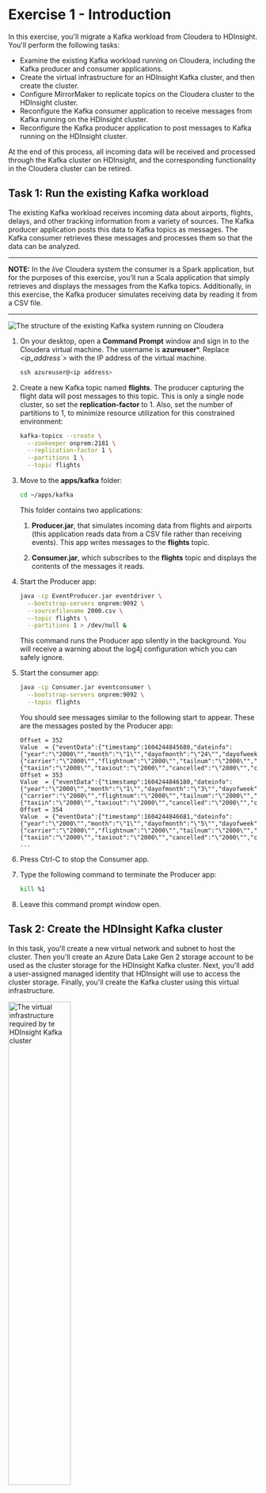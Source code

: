 # Exercise 1 - Introduction
In this exercise, you'll migrate a Kafka workload from Cloudera to HDInsight. You'll perform the following tasks:

- Examine the existing Kafka workload running on Cloudera, including the Kafka producer and consumer applications.
- Create the virtual infrastructure for an HDInsight Kafka cluster, and then create the cluster.
- Configure MirrorMaker to replicate topics on the Cloudera cluster to the HDInsight cluster.
- Reconfigure the Kafka consumer application to receive messages from Kafka running on the HDInsight cluster.
- Reconfigure the Kafka producer application to post messages to Kafka running on the HDInsight cluster.

At the end of this process, all incoming data will be received and processed through the Kafka cluster on HDInsight, and the corresponding functionality in the Cloudera cluster can be retired.

## Task 1: Run the existing Kafka workload

The existing Kafka workload receives incoming data about airports, flights, delays, and other tracking information from a variety of sources. The Kafka producer application posts this data to Kafka topics as messages. The Kafka consumer retrieves these messages and processes them so that the data can be analyzed. 

---

**NOTE:**
In the *live* Cloudera system the consumer is a Spark application, but for the purposes of this exercise, you'll run a Scala application that simply retrieves and displays the messages from the Kafka topics. Additionally, in this exercise, the Kafka producer simulates receiving data by reading it from a CSV file.

---

![The structure of the existing Kafka system running on Cloudera](../Images/2-KafkaSystem.png)

1. On your desktop, open a **Command Prompt** window and sign in to the Cloudera virtual machine. The username is **azureuser***. Replace *\<ip_address`>* with the IP address of the virtual machine.

    ```PowerShell
    ssh azureuser@<ip address>
    ```

1. Create a new Kafka topic named **flights**. The producer capturing the flight data will post messages to this topic. This is only a single node cluster, so set the **replication-factor** to 1. Also, set the number of partitions to 1, to minimize resource utilization for this constrained environment:

    ```bash
    kafka-topics --create \
      --zookeeper onprem:2181 \
      --replication-factor 1 \
      --partitions 1 \
      --topic flights
    ```

1. Move to the **apps/kafka** folder: 

    ```bash
    cd ~/apps/kafka
    ```

    This folder contains two applications:

    1. **Producer.jar**, that simulates incoming data from flights and airports (this application reads data from a CSV file rather than receiving events). This app writes messages to the **flights** topic.

    1. **Consumer.jar**, which subscribes to the **flights** topic and displays the contents of the messages it reads.


1. Start the Producer app:

    ```bash
    java -cp EventProducer.jar eventdriver \
      --bootstrap-servers onprem:9092 \
      --sourcefilename 2000.csv \
      --topic flights \
      --partitions 1 > /dev/null &
    ```

    This command runs the Producer app silently in the background. You will receive a warning about the log4j configuration which you can safely ignore.

1. Start the consumer app:

    ```bash
    java -cp Consumer.jar eventconsumer \
      --bootstrap-servers onprem:9092 \
      --topic flights
    ```

    You should see messages similar to the following start to appear. These are the messages posted by the Producer app:

    ```text
    Offset = 352
    Value  = {"eventData":{"timestamp":1604244845680,"dateinfo":{"year":"\"2000\"","month":"\"1\"","dayofmonth":"\"24\"","dayofweek":"\"1\"","deptime":"\"2000\"","crsdeptime":"\"2000\"","arrtime":"\"2000\"","crsarrtime":"\"2000\""},"flightinfo":{"carrier":"\"2000\"","flightnum":"\"2000\"","tailnum":"\"2000\"","elapsedtime":"\"2000\"","crselapsedtime":"\"2000\"","airtime":"\"2000\"","arrdelay":"\"2000\"","depdelay":"\"2000\"","origin":"\"2000\"","dest":"\"2000\"","distance":"\"2000\""},"delayinfo":{"taxiin":"\"2000\"","taxiout":"\"2000\"","cancelled":"\"2000\"","cancellationcode":"\"2000\"","diverted":"\"2000\"","carrierdelay":"\"2000\"","weatherdelay":"\"2000\"","nasdelay":"\"2000\"","securitydelay":"\"2000\"","lateaircraftdelay":"\"2000\""}}}
    Offset = 353
    Value  = {"eventData":{"timestamp":1604244846180,"dateinfo":{"year":"\"2000\"","month":"\"1\"","dayofmonth":"\"3\"","dayofweek":"\"1\"","deptime":"\"2000\"","crsdeptime":"\"2000\"","arrtime":"\"2000\"","crsarrtime":"\"2000\""},"flightinfo":{"carrier":"\"2000\"","flightnum":"\"2000\"","tailnum":"\"2000\"","elapsedtime":"\"2000\"","crselapsedtime":"\"2000\"","airtime":"\"2000\"","arrdelay":"\"2000\"","depdelay":"\"2000\"","origin":"\"2000\"","dest":"\"2000\"","distance":"\"2000\""},"delayinfo":{"taxiin":"\"2000\"","taxiout":"\"2000\"","cancelled":"\"2000\"","cancellationcode":"\"2000\"","diverted":"\"2000\"","carrierdelay":"\"2000\"","weatherdelay":"\"2000\"","nasdelay":"\"2000\"","securitydelay":"\"2000\"","lateaircraftdelay":"\"2000\""}}}
    Offset = 354
    Value  = {"eventData":{"timestamp":1604244846681,"dateinfo":{"year":"\"2000\"","month":"\"1\"","dayofmonth":"\"5\"","dayofweek":"\"3\"","deptime":"\"2000\"","crsdeptime":"\"2000\"","arrtime":"\"2000\"","crsarrtime":"\"2000\""},"flightinfo":{"carrier":"\"2000\"","flightnum":"\"2000\"","tailnum":"\"2000\"","elapsedtime":"\"2000\"","crselapsedtime":"\"2000\"","airtime":"\"2000\"","arrdelay":"\"2000\"","depdelay":"\"2000\"","origin":"\"2000\"","dest":"\"2000\"","distance":"\"2000\""},"delayinfo":{"taxiin":"\"2000\"","taxiout":"\"2000\"","cancelled":"\"2000\"","cancellationcode":"\"2000\"","diverted":"\"2000\"","carrierdelay":"\"2000\"","weatherdelay":"\"2000\"","nasdelay":"\"2000\"","securitydelay":"\"2000\"","lateaircraftdelay":"\"2000\""}}}
    ...
    ```

1. Press Ctrl-C to stop the Consumer app.

1. Type the following command to terminate the Producer app:

    ```bash
    kill %1
    ```

1. Leave this command prompt window open.

## Task 2: Create the HDInsight Kafka cluster

In this task, you'll create a new virtual network and subnet to host the cluster.  Then you'll create an Azure Data Lake Gen 2 storage account to be used as the cluster storage for the HDInsight Kafka cluster. Next, you'll add a user-assigned managed identity that HDInsight will use to access the cluster storage. Finally, you'll create the Kafka cluster using this virtual infrastructure.

<img alt="The virtual infrastructure required by te HDInsight Kafka cluster" src="../Images/2-HDInsightKafka.png" width=50%>

### Create the virtual network

1. Return to the Azure portal in the web browser.

1. If the Home page isn't currently displayed, click select the **Home** link in the upper left hand corner:

     ![The **Home** link on a page in the Azure portal](../Images/2-Home-Link.png)

1. On the Home page, hover over the **Resource Groups** icon, and then select **Create**:

    ![The Resource Groups icon on the Home page in the Azure portal](../Images/2-Home-Page.png)

1. On the **Create a resource group** page,  select the same subscription and region that you used to create the Cloudera virtual machine. Name the resource group **kafkaclusterrg**, and then select **Review + create**.

1. On the validation page, select **Create**, and wait while the resource group is created.

1. On the Azure Home page, select **Create a resource**.

1. On the **New** page, in the **Search the Marketplace** box, type **virtual network**, and then select **Virtual Network** from the list that appears:

    ![The New page in the Azure portal. The user has selected **Virtual Network**](../Images/2-New-Virtual-Network.png)

1. On the **Virtual Network** page, select **Create**

1. On the **Basics** tab of the **Create virtual network** page, enter the following settings, and then select **Next: IP Addresses**:

    | Field | Value|
    |-|-|
    | Subscription | Select your subscription |
    | Resource group | kafkaclusterrg |
    | Name | clustervnet |
    | Region | Select the same region used by the Cloudera virtual machine and the **kafkaclusterrg** resource group |


1. On the **IP Addresses** tab, enter the following settings, and then select **Review + create**:

    | Field | Value|
    |-|-|
    | IPv4 address space | Accept the default address space |
    | Add IPv6 address space | Leave unchecked |
    | Add subnet | Click the **default** subnet. In the **Edit subnet** pane, change the name of the subnet to **clustersubnet**, and then select **Save** |

    ![The **IP Addresses** tab for a new virtual network. The user has changed the name of the subnet to **clustersubnet**](../Images/2-Edit-Subnet.png)

1. On the validation page, select **Create**, and wait while the virtual network is created.

### Create the storage account

1. On the Azure Home page, select **Create a resource**.

1. On the **New** page, in the **Search the Marketplace** box, type **virtual network**, and then select **Storage account** from the list that appears.

1. On the **Storage account** page, select **Create**.

1. On the **Basics** tab of the **Create storage account** page, enter the following settings, and then select **Next: Networking**:

    | Field | Value|
    |-|-|
    | Subscription | Select your subscription |
    | Resource group | kafkaclusterrg |
    | Storage account name | clusterstorage*nnnn*, where *nnnn* is a random four digit number you select to avoid clashing with other storage accounts |
    | Location | Select the same region used by the Cloudera virtual machine and the **kafkaclusterrg** resource group |
    | Performance | Standard |
    | Account Kind | StorageV2 (general purpose v2) |
    | Replication | |one-redundant storage (ZRS) |

1. On the **Networking** tab, accept the default settings, and then select **Next: Data protection**.

1. On the **Data protection** tab, accept the default settings, and then select **Next: Advanced**.

1. On **Advanced** tab, under **Data Lake Storage Gen2**, select **Enabled** for **Hierarchical namespace**. Leave all other settings at their default values, and then select **Review + create**

1. On the validation page, select **Create**, and wait while the storage account is created.

### Create the user assigned managed identity

1. On the Azure Home page, select **Create a resource**.

1. On the **New** page, in the **Search the Marketplace** box, type **user assigned**, and then select **User Assigned Managed Identity** from the list that appears.

1. On the **User Assigned Managed Identity** page, select **Create**.

1. On the **Basics** tab of the **Create User Assigned Managed Identity** page, enter the following settings, and then select **Next: Networking**:

    | Field | Value|
    |-|-|
    | Subscription | Select your subscription |
    | Resource group | kafkaclusterrg |
    | Region | Select the same region used by the Cloudera virtual machine and the **kafkaclusterrg** resource group |
    | Name | clustermanagedid |

1. On the validation page, select **Create**, and wait while the user assigned managed identity is created.

1. On the Home page in the Azure portal, under Recent resources, select **clusterstorage*9999***.

1. On the **clusterstorage*9999*** page select **Access Control (IAM)**:

    ![The **clusterstorage*9999*** page in the Azure portal. The user has selected **Access Control (IAM)**](../Images/2-Storage-Account.png)

1. On the **clusterstorage*9999* | Access Control (IAM)** page select **Add**, and then select **Add role assignment**:


    ![The **clusterstorage*9999* | Access Control (IAM)** page in the Azure portal. The user has selected **Add role assignment**](../Images/2-Add-Role-Assignment.png)

1. In the **Add role assignment** pane, enter the following settings, and then select **Save**:

    | Field | Value|
    |-|-|
    | Role | Storage Blob Data Ower |
    | Assign access to | User assigned managed identity |
    | Subscription | Select your subscription |
    | Select | clustermanagedid |

1. Wait while the role is assigned, and the click **Role assignments* to verify that it has been assigned successfully:

    ![The **Role assignments** page in the Azure portal. The **clustermanagedid** identity has been assigned the **Storage BlobData Owner** role in the storage account](../Images/2-Verify-Role-Assignment.png)

### Create the Kafka cluster

1. On the Azure Home page, select **Create a resource**.

1. On the **New** page, in the **Search the Marketplace** box, type **Azure HDInsight**, and then select **Azure HDInsight** from the list that appears.

1. On the **Azure HDInsight** page, select **Create**.

1. On the **Basics** tab of the **Create HDInsight cluster** page, enter the following settings, and then select **Next: Storage**:

    | Field | Value|
    |-|-|
    | Subscription | Select your subscription |
    | Resource group | kafkaclusterrg |
    | Cluster name | kafkacluster*nnnn*, where *nnnn* is the same random four digit number you selected when you created the storage account (if necessary, you can use a different number, but for consistency try and reuse the same value if possible) |
    | Region | Select the same region used by the Cloudera virtual machine and the **kafkaclusterrg** resource group |
    | Cluster type | Kafka |
    | Version | Kafka 2.1.1 (HDI 4.0) |
    | Cluster login name | admin |
    | Cluster login password | Pa55w.rdDemo |
    | Confirm cluster login password | Pa55w.rdDemo |
    | Secure Shell (SSH) username | sshuser |
    | Use cluster login password for SSH | checked |

1. On the **Storage** tab, enter the following settings, and then select **Next: Security + networking**:

    | Field | Value|
    |-|-|
    | Primary storage type | Azure Data Lake Storage Gen2 |
    | Primary storage account | clusterstorage*9999* |
    | Filesystem | cluster*9999* |
    | User-assigned managed identity | clustermanagedid |
    | SQL database for Ambari | leave blank |
    | SQL database for Hive | leave blank |
    | SQL database for Ooozie | leave blank |

1. On the **Security + networking** tab, enter the following settings, and then select **Next: Configuration + pricing**

    | Field | Value|
    |-|-|
    | Enable enterprise security package | Leave unchecked |
    | Minimum TLS version | 1.2 |
    | Virtual network | clustervnet/kafkaclusterrg |
    
    Leave all remaining settings on this tab with their default values.

1. On the **Configuration + pricing** tab, reduce the number of **Worker nodes** to 3 (to save costs for this exercise), and then select **Review + create**.

1. On the validation page, select **Create**, and wait while the cluster is created.

    ---

    **NOTE:** This operation may take 15 or 20 minutes to complete

    ---

## Task 3: Configure MirrorMaker to replicate topics

In this task, you'll configure peering between the virtual network containing the Cloudera cluster and the virtual network for the HDInsight Kafka cluster. You'll then use MirrorMaker to replicate Kafka topics from the Cloudera cluster to the HDInsight cluster:

![Kafka on Cloudera replicating data to the HDInsight cluster using MirrorMaker](../Images/2-MirrorMaker.png)

### Peer the virtual networks

1. On the Home page in the Azure portal, under **Recent resources**, select **clustervnet**:

    ![The **Recent resource** list on the Home page in the Azure portal. The user has selected the **clustervnet** virtual network](../Images/2-Recent-Resources.png)

1. On the **clustervnet** page, under **Settings**, select **Peerings**:

    ![The **clustervnet** page in the Azure portal. The user has selected **Peerings**](../Images/2-Peerings.png)

1. On the **clustervnet | Peerings** page, select **Add**:

    ![The **clustervnet | Peerings** page in the Azure portal. The user is about to add a new peering](../Images/2-Peerings-Add.png)

1. On the **Add peering** page, enter the following settings, and then select **OK**:

    | Field | Value|
    |-|-|
    | Name of the peering from clustervnet to remote virtual network | clustervnet-to-clouderavnet |
    | Virtual network deployment model | Resource manager |
    | I know my resource ID | Leave unchecked |
    | Subscription | Select your subscription |
    | Virtual network | clouderavmvnet-vnet (workshoprg) |
    | Name of the peering from clouderarg-vnet to clustervnet | clouderavnet-to-clustervnet |
    | Allow virtual network access from clustervnet to clouderarg-vnet | Enabled |
    | Allow virtual network access from clouderarg-vnet to clustervnet | Enabled
    | Allow forwarded traffic from clouderarg-vnet to clustervn | Disabled |
    | Allow forwarded traffic from clustervnet to clouderarg-vnet | Disabled |
    | Allow gateway transit | Leave unchecked |

1. Wait while the network peerings are created.

### Configure the clusters to support MirrorMaker

1. On the Home page in the Azure portal, under **Recent resources**, select **kafkacluster*9999***.

1. On the **Overview** page for the cluster, under **Dashboards**, select **Ambari home**:

    ![The **kafkacluster*9999*** page in the Azure portal. The user has selected **Ambari home**](../Images/2-Cluster-Overview.png)

1. Sign in to Ambari as **admin** with password **Pa55w.rdDemo** when prompted. The Ambari page should show that the cluster is running the Zookeeper and Kafka services (amongst others):

    ![The Ambari home page, showing the running services.](../Images/2-Ambari-Home.png)


1. In the left-hand pane, select the **Kafka** service. In the main pane, select **Configs**. In the **Filter** box, type **min.insync.replicas**. Change the value of **min.insync.replicas** to 1, and then select **Save**.

    ![The Kafa configuration page in Ambari. The user has changed the **min.insync.replicas** setting to 1.](../Images/2-Configure-Kafka.png)

    ---

    **NOTE:** This change is necessary due to the reduced number of nodes in the Cloudera cluster.

    ---

1. In the **Save Configuration** dialog box, select **Save** to confirm the change. Select **OK** when the updated has been made.

1. On the configuration page, select **Restart**, and then select **Restart All Affected** to restart the Kafka service with the new configuration. In the **Confirmation** dialog box, select **Confirm Restart All**.

1. In the **Background Operations** dialog, wait while the service restarts, and then select **OK**.

    ![The **Background Operations** page in Ambari. The Kafka service has restarted.](../Images/2-Restart-Kafka.png)

1. In the left-hand pane of the Ambari page, select **Hosts**. Make a note of the name prefixes and IP addresses of the worker nodes with the prefixes **wn0**, **wn1**, and **wn2**.

    ![The **Hosts** page in Ambari. The names and addresses of the worker nodes are highlighted.](../Images/2-Worker-Addresses.png)

1. Return to the **Command Prompt** window displaying the SSH connection to the Cloudera virtual machine.

1. Run the following command to create a bash shell running as root.

    ```bash
    sudo bash
    ```

1. Edit the **/etc/hosts** file, and add entries for each of the worker nodes in the HDInsight Kafka cluster to the end of the file. The file below shows an example:

    ---

    **NOTE:** Use a text editor of your choice. Editors available for Ubuntu include **vi** and **nano**. The **vi** editor is intended for experienced users, but **nano** is more straightforward to use.

    ---

    ```text
    127.0.0.1 localhost

    # The following lines are desirable for IPv6 capable hosts
    ::1 ip6-localhost ip6-loopback
    fe00::0 ip6-localnet
    ff00::0 ip6-mcastprefix
    ff02::1 ip6-allnodes
    ff02::2 ip6-allrouters
    ff02::3 ip6-allhosts

    # Entries for worker nodes
    10.3.0.14 wn0-kafkac
    10.3.0.13 wn1-kafkac
    10.3.0.8  wn2-kafkac
    ```

1. Run the **ifconfig** command, and make a note of the **inet addr** field for the **eth0** device. This is the private IP address of the Cloudera virtual machine. The text below shows an example of the output generated by the **ifconfig** command. In this example, the **inet addr** is 10.10.0.4.

    ```text
    root@onprem:~/apps/kafka# ifconfig
    eth0    Link encap:Ethernet  HWaddr 00:0d:3a:98:f9:70
            inet addr:10.10.0.4  Bcast:10.10.0.255  Mask:255.255.255.0
            inet6 addr: fe80::20d:3aff:fe98:f970/64 Scope:Link
            UP BROADCAST RUNNING MULTICAST  MTU:1500  Metric:1
            RX packets:45434 errors:0 dropped:15 overruns:0 frame:0
            TX packets:51027 errors:0 dropped:0 overruns:0 carrier:0
            collisions:0 txqueuelen:1000
            RX bytes:21979594 (21.9 MB)  TX bytes:11414674 (11.4 MB)

    lo      Link encap:Local Loopback
            inet addr:127.0.0.1  Mask:255.0.0.0
            ...
    ```

1. Run the following command to quit the root shell and return to the azureuser shell.

    ```bash
    exit
    ```

1. In the Azure portal, on the page for **kafkacluster*9999***, under **Settings**, select **SSH + Cluster login**. In the **SSH + Cluster login** pane, in the **Hostname** list select your cluster, and then make a note of the **ssh** command you can use to connect to this cluster:

    ![The **kafkacluster*9999* | SSH + Cluster login** page in the Azure portal.](../Images/2-SSH-Cluster-Login.png)

1. On the desktop, open another command prompt window, and run the SSH command you just noted, to sign in to the head node of the Kafka cluster. The password is **Pa55w.rdDemo**:

    ```bash
    ssh sshuser@kafkacluster9999-ssh.azurehdinsight.net
    ```

1. Start a shell running as root:

    ```bash
    sudo bash
    ```

1. Edit the file **/etc/hosts**, and add an entry for the Cloudera virtual machine. The virtual machine has the name **onprem**, with the FQDN of **onprem.internal.cloudapp.net**. The file below shows an example, using the IP address 10.10.0.4 from the earlier step:

    ```text
    127.0.0.1 localhost

    # The following lines are desirable for IPv6 capable hosts
    ::1 ip6-localhost ip6-loopback
    fe00::0 ip6-localnet
    ff00::0 ip6-mcastprefix
    ff02::1 ip6-allnodes
    ff02::2 ip6-allrouters
    ff02::3 ip6-allhosts
    10.3.0.20 hn0-kafkac.kaetua2hhycevkq3hkawfmrwjh.bx.internal.cloudapp.net  headnodehost hn0-kafkac.kaetua2hhycevkq3hkawfmrwjh.bx.internal.cloudapp.net. hn0-kafkac headnodehost. # SlaveNodeManager
    ...
    # Cloudera virtual machine
    10.10.0.4 onprem.internal.cloudapp.net onprem
    ```

1. Run the following command to quit the root shell and return to the sshuser shell.

    ```bash
    exit
    ```

1. Connect to the first worker node. The password is **Pa55w.rdDemo**, as before:

    ```bash
    ssh wn0-kafkac
    ```

1. Start a shell running as root, edit the **/etc/hosts** file, add the entry for the **onprem** virtual machine as before, and then exit the root shell.

1. Disconnect from the wn0-kafkac node, and return to the head node of the cluster.

1. Repeat the previous three steps for the two remaining worker nodes, **wn1-kafkac** and **wn2-kafkac**.

### Configure MirrorMaker

1. As the **sshuser** on the head node in the Kafka cluster, use an editor to create a file named **consumer.properties**, with the following text:

    ```text
    bootstrap.servers=onprem:9092
    group.id=mirror-group
    auto.offset.reset=latest
    exclude.internal.topics=true
    ```

1. Create another file named **producer.properties** with the following text:

    ```text
    bootstrap.servers=wn0-kafkac:9092,wn1-kafkac:9092,wn2-kafkac:9092
    acks=1
    batch.size=100
    ```

1. Run the following command to verify that the **flights** topic in the Cloudera cluster is accessible from the HDInsight Kafka cluster:

    ```bash
    /usr/hdp/4.1.1.2/kafka/bin/kafka-topics.sh --list \
      --zookeeper onprem:2181
    ```

    The results should include the **flights** topic:

    ```text
    __consumer_offsets
    flights
    ```

1. Create a topic on the HDInsight Kafka cluster, also called **flights**:

    ---

    **NOTE:** zk0-kafkac is the name of one of the Zookeeper nodes in the kafka cluster. The /etc/hosts file should already contain an entry for this node.

    ---

    ```bash
    /usr/hdp/4.1.1.2/kafka/bin/kafka-topics.sh --create \
      --zookeeper zk0-kafkac:2181 \
      --replication-factor 3 \
      --partitions 1 \
      --topic flights
    ```

1. Verify that the local **flights** topic is also available:

    ```bash
    /usr/hdp/4.1.1.2/kafka/bin/kafka-topics.sh --list \
      --zookeeper zk0-kafkac:2181
    ```

1. Start MirrorMaker as a background task:

    ```bash
    /usr/hdp/4.1.1.2/kafka/bin/kafka-mirror-maker.sh \
      --producer.config producer.properties \
      --consumer.config consumer.properties \
      --whitelist flights &
    ```

1. Start the Kafka Console Consumer to listen to the **flights** topic. You'll use this tool to verify that MirrorMaker is configured correctly. The command should block, waiting to receive messages from the topic:

    ```bash
    /usr/hdp/4.1.1.2/kafka/bin/kafka-console-consumer.sh \
      --bootstrap-server wn0-kafkac:9092 \
      --topic flights
    ```

1. Return to the **Command Prompt** window displaying the SSH connection to the Cloudera virtual machine.

1. Run the following command to enable you to post messages to the local **flights** topic.

    ```bash
    kafka-console-producer --broker-list \
      onprem:9092 --topic flights
    ```

1. Enter a few messages, such as "Test 1", "Test 2", and so on. Verify that these messages are replicated and are displayed by the kafka-consumer-console.sh tool on the Kafka cluster head node. Press CTRL-D to finish. 

1. In the command prompt window displaying the SSH connection to the Kafka head node, press CTL-C to stop the consumer.

## Task 4: Reconfigure the Kafka consumer application

In this task, you'll migrate and reconfigure the Kafka consumer application to subscribe to topics in the HDInsight Kafka cluster.

![Kafka consumer subscribing to topics on the HDInsight cluster](../Images/2-HDInsightConsumer.png)

1. Switch back to the SSH session for the Cloudera virtual machine.

1. Move to the **apps/kafka** folder: 

    ```bash
    cd ~/apps/kafka
    ```

1. Start the Producer app in the background:

    ```bash
    java -cp EventProducer.jar eventdriver \
      --bootstrap-servers onprem:9092 \
      --sourcefilename 2000.csv \
      --topic flights \
      --partitions 1 > /dev/null &
    ```

1. Start the consumer app:

    ```bash
    java -cp Consumer.jar eventconsumer \
      --bootstrap-servers onprem:9092 \
      --topic flights
    ```

    You should see messages containing flight data, as before. Leave the app running.

    This application represents the existing client workload.

1. Open a new command prompt window on the desktop, and open another connection to the Cloudera virtual machine:

    ```bash
    ssh azureuser@<ip address>
    ```

1. Move to the **apps/kafka** folder: 

    ```bash
    cd ~/apps/kafka
    ```

1. Run the following command to copy the Consumer application to the head node on the HDInsight Kafka cluster. Replace ***9999*** with the number you used to identify your cluster:

    ```bash
    scp Consumer.jar sshuser@kafkacluster9999-ssh.azurehdinsight.net:~
    ```

1. Close this SSH session.

1. Switch back to the SSH session for the HDInsight Kafka cluster head node.

1. Start the consumer application, but connect it to the **flights** topic in the Kafka cluster:

    ```bash
    java -cp Consumer.jar eventconsumer \
      --bootstrap-servers wn0-kafkac:9092 \
      --topic flights
    ```

    Verify that messages start appearing. You have now migrated the Kafka client app to HDInsight.

1. Return to the SSH session for the Cloudera virtual machine, and press CTRL-C to stop the consumer application.

## Task 5: Reconfigure the Kafka producer application

In this task, you'll update the producer application to post messages to topics in the HDInsight cluster. After this step is complete, you can decommission Kafka in the Cloudera cluster.

![Kafka producer posting to topics on the HDInsight cluster](../Images/2-HDInsightProducer.png)

1. In the SSH session on the Cloudera virtual machine, run the following command to copy the Producer application to the head node in the HDInsight Kafka cluster:


    ```bash
    scp EventProducer.jar sshuser@kafkacluster9999-ssh.azurehdinsight.net:~
    ```

1. Copy the data file used as the events source to the HDInsight Kafka cluster:

    ```bash
    scp 2000.csv sshuser@kafkacluster9999-ssh.azurehdinsight.net:~
    ```

1. Open a new command prompt window on the desktop, and open another connection to the head node for the HDInsight Kafka cluster:

    ```bash
    ssh sshuser@kafkacluster9999-ssh.azurehdinsight.net
    ```

1. Start the **EventProducer** application and send messages to the **flights** topic in the Kafka cluster:

    ```bash
    java -cp EventProducer.jar eventdriver \
        --bootstrap-servers wn0-kafkac:9092 \
        --sourcefilename 2000.csv \
        --topic flights --partitions 1
    ```

1. Switch back to the SSH session for the Cloudera virtual machine.

1. Run the following command to stop the **EventProducer** application:

    ```bash
    kill %1
    ```

    ---

    **You have now migrated the Kafka applications to HDInsight and allowed the service to continue running while you did so.**

    ---

## Task 6: Tidy up

---

**NOTE:** It's important to delete the cluster to avoid running up Azure charges for a cluster you no longer require. You will be charged for the cluster all the time it is active, even if you aren't using it.

Deleting the cluster doesn't delete the storage account or network resources. You can reuse these items for other clusters.

---

1. In SSH session running the **EventProducer** application, press CTRL-C to stop the application, and then run the following command to close the connection to the head node.

    ```bash
    exit
    ```

1. In SSH session running the **Consumer** application, press CTRL-C to stop the application, and then close the connection to the head node.

1. In the Azure portal, go to the page for the HDInsight Kafka cluster.

1. In the command bar, select **Delete**:

    ![The **kafkacluster*9999*** page in the Azure portal. The user is deleting the cluster](../Images/2-Delete-Cluster.png)

1. In the confirmation pane, enter the name of the cluster, and then select **Delete**.

    ![The confirm cluster delete pane.](../Images/2-Delete-Confirm.png)
